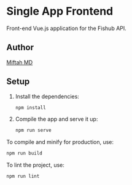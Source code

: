 # Single App Frontend

Front-end Vue.js application for the Fishub API.

## Author

[Miftah MD](https://github.com/mitragroups)

## Setup

1. Install the dependencies:

   ```sh
   npm install
   ```

2. Compile the app and serve it up:

   ```sh
   npm run serve
   ```

To compile and minify for production, use:

```sh
npm run build
```

To lint the project, use:

```sh
npm run lint
```
